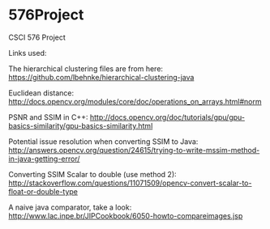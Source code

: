 576Project
==========

CSCI 576 Project

Links used:

The hierarchical clustering files are from here:
https://github.com/lbehnke/hierarchical-clustering-java

Euclidean distance:
http://docs.opencv.org/modules/core/doc/operations_on_arrays.html#norm

PSNR and SSIM in C++:
http://docs.opencv.org/doc/tutorials/gpu/gpu-basics-similarity/gpu-basics-similarity.html

Potential issue resolution when converting SSIM to Java:
http://answers.opencv.org/question/24615/trying-to-write-mssim-method-in-java-getting-error/

Converting SSIM Scalar to double (use method 2):
http://stackoverflow.com/questions/11071509/opencv-convert-scalar-to-float-or-double-type

A naive java comparator, take a look:
http://www.lac.inpe.br/JIPCookbook/6050-howto-compareimages.jsp